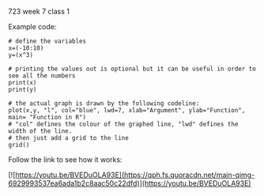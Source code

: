 723 week 7 class 1

Example code:

  ```{r}
# define the variables
x=(-10:10)
y=(x^3)

# printing the values out is optional but it can be useful in order to see all the numbers
print(x)
print(y)

# the actual graph is drawn by the following codeline:
plot(x,y, "l", col="blue", lwd=7, xlab="Argument", ylab="Function", main= "Function in R")
# "col" defines the colour of the graphed line, "lwd" defines the width of the line.
# then just add a grid to the line
grid()
```

Follow the link to see how it works:

[![https://youtu.be/BVEDuOLA93E](https://qph.fs.quoracdn.net/main-qimg-6929993537ea6ada1b2c8aac50c22dfd)](https://youtu.be/BVEDuOLA93E)
